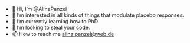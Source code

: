 - 👋 Hi, I’m @AlinaPanzel
- 👀 I’m interested in all kinds of things that modulate placebo responses.
- 🌱 I’m currently learning how to PhD
- 💞️ I’m looking to steal your code.
- 📫 How to reach me alina.panzel@web.de

<!---
AlinaPanzel/AlinaPanzel is a ✨ special ✨ repository because its `README.md` (this file) appears on your GitHub profile.
You can click the Preview link to take a look at your changes.
--->
